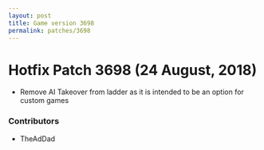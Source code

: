 ```yaml
---
layout: post
title: Game version 3698
permalink: patches/3698
---
```


# Hotfix Patch 3698 (24 August, 2018)

- Remove AI Takeover from ladder as it is intended to be an option for custom games

### Contributors

- TheAdDad
